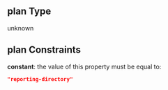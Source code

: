 ## plan Type

unknown

## plan Constraints

**constant**: the value of this property must be equal to:

```json
"reporting-directory"
```
